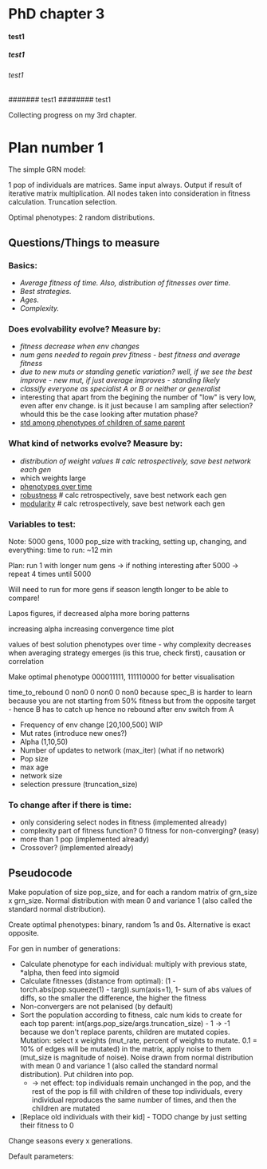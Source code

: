 # PhD chapter 3

#### test1
##### test1
###### test1
####### test1
######## test1

Collecting progress on my 3rd chapter.

# Plan number 1

The simple GRN model:

1 pop of individuals are matrices. Same input always. Output if result of iterative matrix multiplication. All nodes taken into consideration in fitness calculation. Truncation selection.

Optimal phenotypes: 2 random distributions.

## Questions/Things to measure

### Basics:

- *Average fitness of time. Also, distribution of fitnesses over time.*
- *Best strategies.*
- *Ages.*
- *Complexity.*

### Does evolvability evolve? Measure by:

- *fitness decrease when env changes*
- *num gens needed to regain prev fitness - best fitness and average fitness*
- *due to new muts or standing genetic variation? well, if we see the best improve - new mut, if just average improves - standing likely*
- *classify everyone as specialist A or B or neither or generalist*
- interesting that apart from the begining the number of "low" is very low, even after env change. is it just because I am sampling after selection? whould this be the case looking after mutation phase?
- <u>std among phenotypes of children of same parent</u> 


### What kind of networks evolve? Measure by:

- *distribution of weight values # calc retrospectively, save best network each gen*
- which weights large 
- <u>phenotypes over time</u>
- <u>robustness</u> # calc retrospectively, save best network each gen
- <u>modularity</u> # calc retrospectively, save best network each gen

### Variables to test:

Note: 5000 gens, 1000 pop_size with tracking, setting up, changing, and everything: time to run: ~12 min

Plan: run 1 with longer num gens -> if nothing interesting after 5000 -> repeat 4 times until 5000

Will need to run for more gens if season length longer to be able to compare!

Lapos figures, if decreased alpha more boring patterns

increasing alpha increasing convergence time plot

values of best solution phenotypes over time - why complexity decreases when averaging strategy emerges (is this true, check first), causation or correlation

Make optimal phenotype 000011111, 111110000 for better visualisation

time_to_rebound 0 non0 0 non0 0 non0 because spec_B is harder to learn because you are not starting from 50% fitness but from the opposite target - hence B has to catch up hence no rebound after env switch from A

- Frequency of env change [20,100,500] WIP
- Mut rates (introduce new ones?)
- Alpha (1,10,50)
- Number of updates to network (max_iter) (what if no network)
- Pop size
- max age
- network size
- selection pressure (truncation_size)

### To change after if there is time:

- only considering select nodes in fitness (implemented already)
- complexity part of fitness function? 0 fitness for non-converging? (easy)
- more than 1 pop (implemented already)
- Crossover? (implemented already)

## Pseudocode

Make population of size pop_size, and for each a random matrix of grn_size x grn_size. Normal distribution with mean 0 and variance 1 (also called the standard normal distribution).

Create optimal phenotypes: binary, random 1s and 0s. Alternative is exact opposite.

For gen in number of generations:

- Calculate phenotype for each individual: multiply with previous state, *alpha, then feed into sigmoid
- Calculate fitnesses (distance from optimal): (1 - torch.abs(pop.squeeze(1) - targ)).sum(axis=1), 1- sum of abs values of diffs, so the smaller the difference, the higher the fitness
- Non-convergers are not pelanised (by default)
- Sort the population according to fitness, calc num kids to create for each top parent: int(args.pop_size/args.truncation_size) - 1 -> -1 because we don't replace parents, children are mutated copies. Mutation: select x weights (mut_rate, percent of weights to mutate. 0.1 = 10% of edges will be mutated) in the matrix, apply noise to them (mut_size is magnitude of noise). Noise drawn from normal distribution with mean 0 and variance 1 (also called the standard normal distribution). Put children into pop.
  - -> net effect: top individuals remain unchanged in the pop, and the rest of the pop is fill with children of these top individuals, every individual reproduces the same number of times, and then the children are mutated 
- [Replace old individuals with their kid] - TODO change by just setting their fitness to 0

Change seasons every x generations.

Default parameters:



